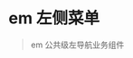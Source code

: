 # em 左侧菜单
> em 公共级左导航业务组件

<w-menu :env="env" :rule="menuTestRule" class="demo" eventUrl="http://www.qq.com/" lightUrl="http://news.qq.com/" logoutAction="https://www.easy-mock.com/mock/5ab386ecca15e11ded65b593/chinese/getLoginOutCallBackUrl"></w-menu>


<script>
import WMenu from '../emmenu/menu/Menu';
//  权限测试数据
import menuTestRule from './menudata';

export default {
  data() {
    return {
      env: {
        ACCOUNT: "http://localhost:8180/",
        ACTIVITY: "http://localhost:8382/",
        API: "http://gateway.inner.evente.cn:8000",
        BEVENT: "http://localhost:8183/",
        CDN: "http://localhost:8183",
        COUPON: "http://coupon.inner.evente.cn:30390/",
        DATA: "http://localhost:8184/",
        EVENTT: "http://event.inner.evente.cn:30391/",
        FINANCE: "http://localhost:8186/",
        FORM: "http://localhost:8182/",
        FREIGHT: "http://b.inner.evente.cn:30390/",
        GATEWAY: "http://gateway.inner.evente.cn:8000/",
        GOODS: "http://goods.inner.evente.cn:30390/",
        LIGHTAVTIVE: "http://localhost:8383/",
        MARKETING: "http://localhost:8183/",
        MATCHLINK: "http://e.inner.evente.cn:30370/",
        MENBER: "http://localhost:8181/",
        NODE_ENV: "development",
        ORDER: "http://localhost:8185/",
      },
      menuTestRule,
    };
  },
  components: {
    WMenu,
  },
  methods: {
    getAllData(val){
      console.log('获取所有的值',val)
    }
  },
}
</script>

<style lang="scss">
@import '../emmenu/assets/css/menu.scss';

.demo {
  position: relative;
  height: 500px;
}

.page {
  position: relative;
  z-index: 9999;
  padding-left: 0;
  margin-left: 20rem;
}
</style>
